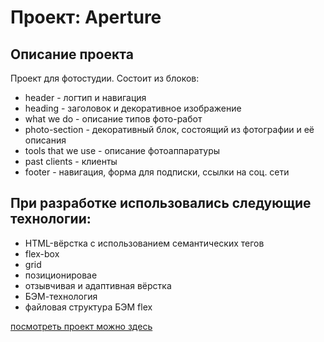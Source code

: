 # Проект: Aperture

## **Описание проекта**

Проект для фотостудии.
Состоит из блоков:

- header - логтип и навигация
- heading - заголовок и декоративное изображение
- what we do - описание типов фото-работ
- photo-section - декоративный блок, состоящий из фотографии и её описания
- tools that we use - описание фотоаппаратуры
- past clients - клиенты
- footer - навигация, форма для подписки, ссылки на соц. сети

## **При разработке использовались следующие технологии:**

- HTML-вёрстка с использованием семантических тегов
- flex-box
- grid
- позиционировае
- отзывчивая и адаптивная вёрстка
- БЭМ-технология
- файловая структура БЭМ flex

[посмотреть проект можно здесь](https://tereneka.github.io/aperture/index.html)
